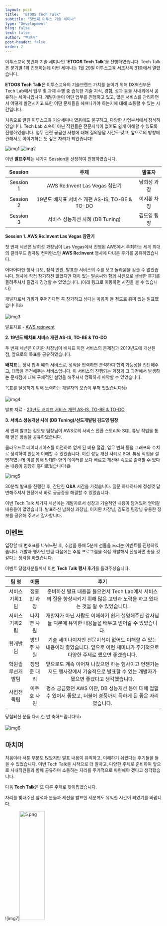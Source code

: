 ```yaml
---
layout: post
title:  "ETOOS Tech Talk"
subtitle: "첫번째 이투스 기술 세미나"
type: "Development"
blog: false
text: false
author: "백민지"
post-header: false
order: 2
---
```

이투스교육 첫번째 기술 세미나인  '**ETOOS Tech Talk**'을 진행하였습니다. Tech Talk은 분기별 1회 진행하는데 이번 세미나는 1월 29일 이투스교육 서초사옥 B1층에서 열렸습니다.

**ETOOS Tech Talk**은 이투스교육의 기술브랜드 가치를 높이기 위해 DX혁신부문 Tech Lab에서 업무 및 과제 수행 중 습득한 기술 지식, 경험, 성과 등을 사내외에서 공유하는 세미나입니다. 개발자들이 어떤 업무를 진행하고 있고, 많은 서비스를 관리하면서 어떻게 발전시키고 또한 어떤 문제들을 헤쳐나가야 하는지에 대해 소통할 수 있는 시간입니다. 

처음으로 열린 이투스교육 기술세미나 였음에도 불구하고, 다양한 사업부서에서 참석하였습니다. Tech Lab 소속이 아닌 직원들은 전문지식이 없어도 쉽게 이해할 수 있도록 진행하였습니다. 업무 관련 궁금한 사항에 대해 질의응답 시간도 갖고, 앞으로의 방향에 관해서도 이야기하는 뜻 깊은 자리가 되었습니다!

![img1](img/1.jpg)
![img2](img/2.jpg)



이번 **발표주제**는 세가지 Session을 선정하여 진행하였습니다. 

|  Session  |                      주제                      |   발표자    |
| :-------: | :--------------------------------------------: | :---------: |
| Session 1 |         AWS Re:Invent Las Vegas 참관기         | 남희성 과장 |
| Session 2 | 19년도 배치표 서비스 개편 AS-IS, TO-BE & TO-DO | 이지환 차장 |
| Session 3 |        서비스 성능개선 사례 (DB Tuning)        | 김도영 팀장 |



**Session 1.  AWS Re:Invent Las Vegas 참관기**

첫 번째 세션은 남희성 과장님이 Las Vegas에서 진행된 AWS에서 주최하는 세계 최대의 클라우드 컴퓨팅 컨퍼런스인 **AWS Re:Invent** 행사에 다녀온 후기를 공유하였습니다.

어마어마한 행사 규모, 참석 인원, 발표한 서비스의 수를 보고 놀라움을 감출 수 없었습니다. 행사에 직접 참가하진 않았지만 재치 있는 말솜씨와 함께 사진으로 생생한 후기를 들려주셔서 즐겁게 경청할 수 있었습니다. (아래 링크로 이동하면 사진을 볼 수 있습니다)

개발자로서 기회가 주어진다면 꼭 참가하고 싶다는 마음이 들 정도로 흥미 있는 발표였습니다!👍

![img3](img/3.jpg)

발표자료 - [AWS re:invent](/blog/aws_reInvent)

**2. 19년도 배치표 서비스 개편 AS-IS, TO-BE & TO-DO**

두 번째 세션은 이지환 차장님이 배치표 이전 서비스의 문제점과 2019년도에 개선된 점, 앞으로의 목표를 공유하였습니다.

**배치표**는 정시 합격 예측 서비스로, 성적을 입력하면 분석하여 합격 가능성을 진단해주고, 대학을 추천해주는 서비스입니다. 이 서비스의 진행되는 과정과 그 과정에서 발생하는 문제점에 대해 구체적인 설명을 해주셔서 명확하게 파악할 수 있었습니다.

목표를 달성하기 위해 노력하는 개발자의 모습이 무척 멋있습니다!👍

![img4](img/4.jpg)

발표 자료 - [20년도 배치표 서비스 개편 AS-IS, TO-BE & TO-DO](/blog/etoos_arrangement/)

**3. 서비스 성능개선 사례 (DB Tuning)/선도개발팀 김도영 팀장**

세 번째 발표는 김도영 팀장님이 AWS로의 서비스 전환 스토리와 SQL 튜닝 작업을 통해 얻은 장점을 공유하였습니다.

클라우드로 데이터베이스를 이전하여 얻게 된 비용 절감, 업무 변화 등을 그래프와 수치로 정리하여 한눈에 이해할 수 있었습니다. 이런 성능 개선 사례로 SQL 튜닝 작업을 설명하였는데 이를 통해 방대한 양의 데이터를 보다 빠르고 개선된 속도로 출력할 수 있다는 내용이 굉장히 흥미로웠습니다!😄

![img5](img/5.jpg)

<!-- 발표 자료 - [서비스 성능 개선 사례(DB Tuning)](/blog/slowQuery_Tunning) -->

30분씩 발표를 진행한 후, 간단한 **Q&A** 시간을 가졌습니다. 질문 하나하나에 정성껏 답변해주셔서 현장에서 바로 궁금증을 해결할 수 있었습니다.

이번 Tech Talk 세가지 세션에는 개발자로서 성장과 기술적인 내용이 담겨있어 얻어갈 내용들이 많았습니다. 발표하신 남희성 과장님, 이지환 차장님, 김도영 팀장님 유용한 정보를 공유해 주셔서 감사합니다.

## **이벤트**

입장할 때 번호표를 나눠드린 후, 추첨을 통해 5분께 선물을 드리는 이벤트를 진행하였습니다. 개발자 행사인 만큼 다음에는 추첨 프로그램을 직접 개발해서 진행하면 좋을 것 같다는 생각을 하였습니다. 

이벤트 당첨자분들께서 이번 **Tech Talk 행사 후기**를 들려주셨습니다.

|      팀 명       |    이름     |                             후기                             |
| :--------------: | :---------: | :----------------------------------------------------------: |
|  서비스기획1팀   | 정홍민 과장 | 준비하신 발표 내용을 들으면서 Tech Lab에서 서비스의 질을 향상시키기 위해 많은 고민과 노력을 하고 있다는 것을 알 수 있었습니다. |
|  서비스기획2팀   | 나지연 사원 | 개발자가 아닌 사람도 이해하기 쉽게 설명해주신 강사님들 덕분에 유익한 내용들을 배우고 얻어갈 수 있었습니다. |
|     웹개발팀     | 방민주 사원 | 기술 세미나이지만 전문지식이 없어도 이해할 수 있는 내용이라 좋았습니다. 앞으로 이런 세미나가 주기적으로 다양한 주제로 했으면 좋겠습니다. |
| 학원솔루션개발팀 | 정범준 대리 | 앞으로도 계속 이어져 나갔으면 하는 행사이고 언젠가는 저도 행사장에서 기술적으로 발표할 수 있는 개발자가 됐으면 좋겠다고 생각했습니다. |
|    사업전략팀    | 이주호 사원 | 평소 궁금했던 AWS 이관, DB 성능개선 등에 대해 접할 수 있어서 좋았고, 더불어 경품까지 득하게 된 좋은 자리였습니다. |

당첨되신 분들 다시 한 번 축하드립니다!👍

![img6](img/6.jpg)

## **마치며**

처음이라 서툰 부분도 많았지만 발표 내용이 유익하고, 이해하기 쉬웠다는 후기들을 들을 수 있었습니다. 이번 Tech Talk을 시작으로 더 알차고, 다양한 주제로 준비하여 앞으로 사내직원들과 함께 공유하며 소통하는 자리를 주기적으로 마련해야 겠다고 생각했습니다.

다음 **Tech Talk**은 또 다른 주제로 찾아뵙겠습니다.

자리를 빛내주신 참석자 분들과 세션을 발표한 세분께도 유익한 시간이 되었기를 바랍니다.

![img7]<img src="img/smile.jpg" width="40%" height="30%" alt="5.png">